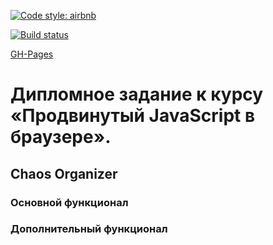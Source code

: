 [![Code style: airbnb](https://img.shields.io/badge/code%20style-airbnb-blue.svg?style=flat-square)](https://github.com/airbnb/javascript)

[![Build status](https://ci.appveyor.com/api/projects/status/hco9xux5vh63uhdt?svg=true)](https://ci.appveyor.com/project/Cazuist/ahj-8-diploma)

[GH-Pages](https://cazuist.github.io/ahj-8_diploma)

# Дипломное задание к курсу «Продвинутый JavaScript в браузере». 
## Chaos Organizer

### Основной функционал

### Дополнительный функционал